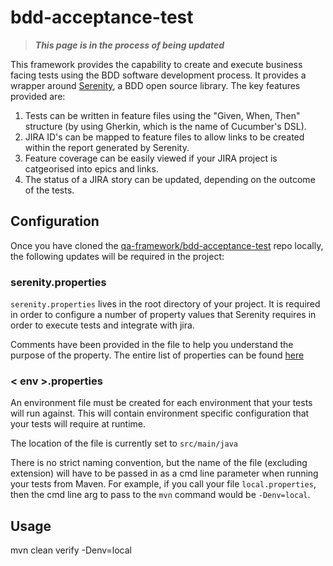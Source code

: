 # bdd-acceptance-test

> ***This page is in the process of being updated***

This framework provides the capability to create and execute business facing tests using the BDD software development process. It provides a wrapper around [Serenity](http://www.thucydides.info), a BDD open source library. The key features provided are:

1. Tests can be written in feature files using the "Given, When, Then" structure (by using Gherkin, which is the name of Cucumber's DSL).
2. JIRA ID's can be mapped to feature files to allow links to be created within the report generated by Serenity.
3. Feature coverage can be easily viewed if your JIRA project is catgeorised into epics and links.
4. The status of a JIRA story can be updated, depending on the outcome of the tests.

## Configuration
Once you have cloned the [qa-framework/bdd-acceptance-test](https://gitlab.com/qa-framework/bdd-acceptance-test) repo locally, the following updates will be required in the project:


### serenity.properties
`serenity.properties` lives in the root directory of your project. It is required in order to configure a number of property values that Serenity requires in order to execute tests and integrate with jira.

Comments have been provided in the file to help you understand the purpose of the property. The entire list of properties can be found [here](http://serenity-bdd.info/docs/serenity/#_serenity_system_properties_and_configuration)


### < env >.properties
An environment file must be created for each environment that your tests will run against. This will contain environment specific configuration that your tests will require at runtime.

The location of the file is currently set to `src/main/java`

There is no strict naming convention, but the name of the file (excluding extension) will have to be passed in as a cmd line parameter when running your tests from Maven. For example, if you call your file `local.properties`, then the cmd line arg to pass to the `mvn` command would be `-Denv=local`.

## Usage

mvn clean verify -Denv=local